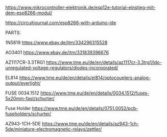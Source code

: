 
https://www.mikrocontroller-elektronik.de/esp12e-tutorial-einstieg-mit-dem-esp8266-modul/

https://circuitjournal.com/esp8266-with-arduino-ide

PARTS:

1N5819 https://www.ebay.de/itm/334296315528

AO3401 https://www.ebay.de/itm/331839396676

AZ1117CR-3.3TRG1	https://www.tme.eu/de/en/details/az1117cr-3.3trg1/ldo-unregulated-voltage-regulators/diodes-incorporated/

EL814 https://www.tme.eu/de/en/details/el814/optocouplers-analog-output/everlight/

FUSE 0034.1512 https://www.tme.eu/de/en/details/0034.1512/fuses-5x20mm-fast/schurter/

Fuse Holder https://www.tme.eu/de/en/details/0751.0052/pcb-fuseholders/schurter/

AZ943-1CH-5DE https://www.tme.eu/de/en/details/az943-1ch-5de/miniature-electromagnetic-relays/zettler/


